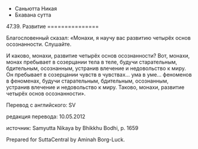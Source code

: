 









* Саньютта Никая
* Бхавана сутта


47\.39\. Развитие
\=\=\=\=\=\=\=\=\=\=\=\=\=\=\=



Благословенный сказал: «Монахи, я научу вас развитию четырёх основ осознанности\. Слушайте\.


И каково, монахи, развитие четырёх основ осознанности? Вот, монахи, монах пребывает в созерцании тела в теле, будучи старательным, бдительным, осознанным, устранив влечение и недовольство к миру\. Он пребывает в созерцании чувств в чувствах… ума в уме… феноменов в феноменах, будучи старательным, бдительным, осознанным, устранив влечение и недовольство к миру\. Таково, монахи, развитие четырёх основ осознанности»\.



Перевод с английского: SV


редакция перевода: 10\.05\.2012


источник: Samyutta Nikaya by Bhikkhu Bodhi, p\. 1659


Prepared for SuttaCentral by Aminah Borg\-Luck\.







